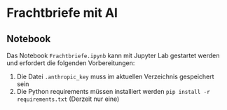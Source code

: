 # Frachtbriefe mit AI

## Notebook

Das Notebook `Frachtbriefe.ipynb` kann mit Jupyter Lab gestartet werden und erfordert die folgenden Vorbereitungen:

1. Die Datei `.anthropic_key` muss im aktuellen Verzeichnis gespeichert sein
2. Die Python requirements müssen installiert werden `pip install -r requirements.txt` (Derzeit nur eine)

